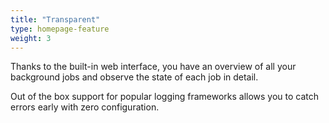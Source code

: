 ```yaml
---
title: "Transparent"
type: homepage-feature
weight: 3
---
```

Thanks to the built-in web interface, you have an overview of all your background jobs and observe the state of each job in detail.

Out of the box support for popular logging frameworks allows you to catch errors early with zero configuration.
